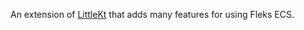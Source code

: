 
An extension of [LittleKt](https://github.com/littlektframework/littlekt) that adds many features for using Fleks ECS.



